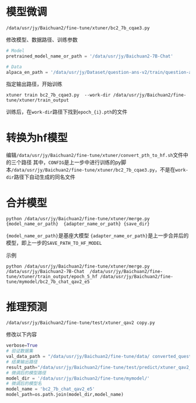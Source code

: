 # 模型微调

```
/data/usr/jy/Baichuan2/fine-tune/xtuner/bc2_7b_cqae3.py
```

修改模型、数据路径、训练参数
``` python
# Model
pretrained_model_name_or_path = '/data/usr/jy/Baichuan2-7B-Chat'

# Data
alpaca_en_path = '/data/usr/jy/Dataset/question-ans-v2/train/question-ans-train-v2.json'
```

指定输出路径，开始训练
```
xtuner train bc2_7b_cqae3.py  --work-dir /data/usr/jy/Baichuan2/fine-tune/xtuner/train_output
```

训练后，在`work-dir`路径下找到`epoch_{i}.pth`的文件

# 转换为hf模型

编辑`/data/usr/jy/Baichuan2/fine-tune/xtuner/convert_pth_to_hf.sh`文件中的三个路径
其中，`CONFIG`是上一步中进行训练的py脚本`/data/usr/jy/Baichuan2/fine-tune/xtuner/bc2_7b_cqae3.py`，不是在`work-dir`路径下自动生成的同名文件


# 合并模型

```
python /data/usr/jy/Baichuan2/fine-tune/xtuner/merge.py  {model_name_or_path}  {adapter_name_or_path} {save_dir}
```
`{model_name_or_path}`是基座大模型
`{adapter_name_or_path}`是上一步合并后的模型，即上一步的`SAVE_PATH_TO_HF_MODEL`

示例
```
python /data/usr/jy/Baichuan2/fine-tune/xtuner/merge.py  /data/usr/jy/Baichuan2-7B-Chat  /data/usr/jy/Baichuan2/fine-tune/xtuner/train_output/epoch_5_hf /data/usr/jy/Baichuan2/fine-tune/mymodel/bc2_7b_chat_qav2_e5
```

# 推理预测

```/data/usr/jy/Baichuan2/fine-tune/test/xtuner_qav2 copy.py```

修改以下内容
```python
verbose=True
# 验证数据集
val_data_path = "/data/usr/jy/Baichuan2/fine-tune/data/ converted_question-ans-train.json"
# 结果输出路径
result_path="/data/usr/jy/Baichuan2/fine-tune/test/predict/xtuner_qav2_"+time_str+ ".json"
# 微调后的模型路径
model_dir = '/data/usr/jy/Baichuan2/fine-tune/mymodel/'
# 微调后的模型名
model_name = 'bc2_7b_chat_qav2_e5'
model_path=os.path.join(model_dir,model_name)
```